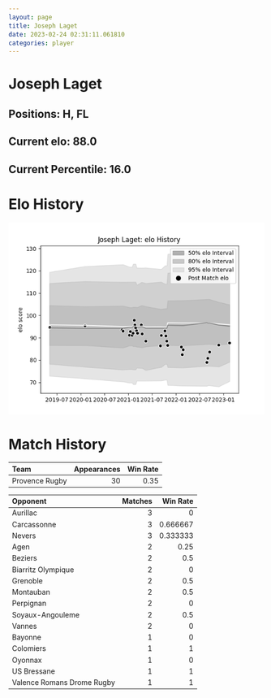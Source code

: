 ```yaml
---  
layout: page  
title: Joseph Laget  
date: 2023-02-24 02:31:11.061810  
categories: player  
---
```

# Joseph Laget

## Positions: H, FL

## Current elo: 88.0

## Current Percentile: 16.0

# Elo History


![elo history](history_JosephLaget.png)
# Match History


| Team           |   Appearances |   Win Rate |
|:---------------|--------------:|-----------:|
| Provence Rugby |            30 |       0.35 |

| Opponent                   |   Matches |   Win Rate |
|:---------------------------|----------:|-----------:|
| Aurillac                   |         3 |   0        |
| Carcassonne                |         3 |   0.666667 |
| Nevers                     |         3 |   0.333333 |
| Agen                       |         2 |   0.25     |
| Beziers                    |         2 |   0.5      |
| Biarritz Olympique         |         2 |   0        |
| Grenoble                   |         2 |   0.5      |
| Montauban                  |         2 |   0.5      |
| Perpignan                  |         2 |   0        |
| Soyaux-Angouleme           |         2 |   0.5      |
| Vannes                     |         2 |   0        |
| Bayonne                    |         1 |   0        |
| Colomiers                  |         1 |   1        |
| Oyonnax                    |         1 |   0        |
| US Bressane                |         1 |   1        |
| Valence Romans Drome Rugby |         1 |   1        |